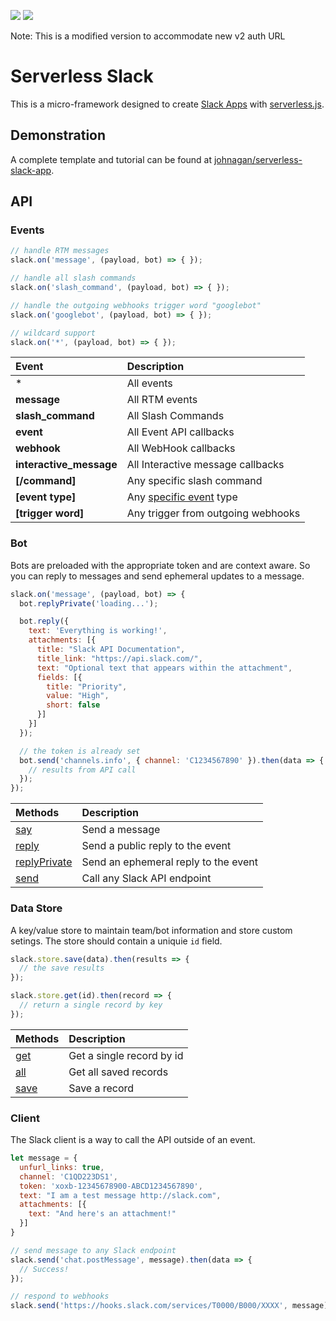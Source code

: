 ![](https://camo.githubusercontent.com/547c6da94c16fedb1aa60c9efda858282e22834f/687474703a2f2f7075626c69632e7365727665726c6573732e636f6d2f6261646765732f76332e737667) ![](https://camo.githubusercontent.com/d59450139b6d354f15a2252a47b457bb2cc43828/68747470733a2f2f696d672e736869656c64732e696f2f6e706d2f6c2f7365727665726c6573732e737667)

Note: This is a modified version to accommodate new v2 auth URL

# Serverless Slack
This is a micro-framework designed to create [Slack Apps](https://slack.com) with [serverless.js](https://github.com/serverless/serverless).

## Demonstration
A complete template and tutorial can be found at [johnagan/serverless-slack-app](https://github.com/johnagan/serverless-slack-app).

## API

### Events
```js
// handle RTM messages
slack.on('message', (payload, bot) => { });

// handle all slash commands
slack.on('slash_command', (payload, bot) => { });

// handle the outgoing webhooks trigger word "googlebot"
slack.on('googlebot', (payload, bot) => { });

// wildcard support
slack.on('*', (payload, bot) => { });
```
Event | Description
:---|:---
\* | All events
**message** | All RTM events
**slash_command** | All Slash Commands
**event** | All Event API callbacks
**webhook** | All WebHook callbacks
**interactive_message** | All Interactive message callbacks
**[/command]** | Any specific slash command
**[event type]** | Any [specific event](https://api.slack.com/events) type
**[trigger word]** | Any trigger from outgoing webhooks

### Bot
Bots are preloaded with the appropriate token and are context aware. So you can reply to messages and send ephemeral updates to a message.
```js
slack.on('message', (payload, bot) => {
  bot.replyPrivate('loading...');

  bot.reply({
    text: 'Everything is working!',
    attachments: [{
      title: "Slack API Documentation",
      title_link: "https://api.slack.com/",
      text: "Optional text that appears within the attachment",
      fields: [{
        title: "Priority",
        value: "High",
        short: false
      }]
    }]
  });

  // the token is already set
  bot.send('channels.info', { channel: 'C1234567890' }).then(data => {
    // results from API call
  });
});
```
Methods | Description
:---|:---
[say](src/bot.js#L50) | Send a message
[reply](src/bot.js#L22) | Send a public reply to the event
[replyPrivate](src/bot.js#L41) | Send an ephemeral reply to the event
[send](src/bot.js#L61) | Call any Slack API endpoint

### Data Store
A key/value store to maintain team/bot information and store custom setings. The store should contain a uniquie `id` field.
```js
slack.store.save(data).then(results => {
  // the save results
});

slack.store.get(id).then(record => {
  // return a single record by key
});
```
Methods | Description
:---|:---
[get](src/filestore.js#L39) | Get a single record by id
[all](src/filestore.js#L61) | Get all saved records
[save](src/filestore.js#L50) | Save a record


### Client
The Slack client is a way to call the API outside of an event.
```js
let message = {
  unfurl_links: true,
  channel: 'C1QD223DS1',
  token: 'xoxb-12345678900-ABCD1234567890',
  text: "I am a test message http://slack.com",
  attachments: [{
    text: "And here's an attachment!"
  }]
}

// send message to any Slack endpoint
slack.send('chat.postMessage', message).then(data => {
  // Success!
});

// respond to webhooks
slack.send('https://hooks.slack.com/services/T0000/B000/XXXX', message);
```
